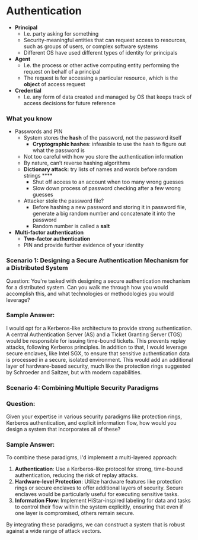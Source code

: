 # Authentication

- **Principal**
    - I.e. party asking for something
    - Security-meaningful entities that can request access to resources, such as groups of users, or complex software systems
    - Different OS have used different types of identity for principals
- **Agent**
    - I.e. the process or other active computing entity performing the request on behalf of a principal
    - The request is for accessing a particular resource, which is the **object** of access request
- **Credential**
    - I.e. any form of data created and managed by OS that keeps track of access decisions for future reference

### What you know

- Passwords and PIN
    - System stores the **hash** of the password, not the password itself
        - **Cryptographic hashes**: infeasible to use the hash to figure out what the password is
    - Not too careful with how you store the authentication information
    - By nature, can’t reverse hashing algorithms
    - **Dictionary attack:** try lists of names and words before random strings ****
        - Shut off access to an account when too many wrong guesses
        - Slow down process of password checking after a few wrong guesses
    - Attacker stole the password file?
        - Before hashing a new password and storing it in password file, generate a big random number and concatenate it into the password
        - Random number is called a **salt**
- **Multi-factor authentication**
    - **Two-factor authentication**
    - PIN and provide further evidence of your identity


### Scenario 1: Designing a Secure Authentication Mechanism for a Distributed System

Question:
You're tasked with designing a secure authentication mechanism for a distributed system. Can you walk me through how you would accomplish this, and what technologies or methodologies you would leverage?

### Sample Answer:

I would opt for a Kerberos-like architecture to provide strong authentication. A central Authentication Server (AS) and a Ticket Granting Server (TGS) would be responsible for issuing time-bound tickets. This prevents replay attacks, following Kerberos principles. In addition to that, I would leverage secure enclaves, like Intel SGX, to ensure that sensitive authentication data is processed in a secure, isolated environment. This would add an additional layer of hardware-based security, much like the protection rings suggested by Schroeder and Saltzer, but with modern capabilities.


### Scenario 4: Combining Multiple Security Paradigms

### Question:

Given your expertise in various security paradigms like protection rings, Kerberos authentication, and explicit information flow, how would you design a system that incorporates all of these?

### Sample Answer:

To combine these paradigms, I'd implement a multi-layered approach:

1. **Authentication**: Use a Kerberos-like protocol for strong, time-bound authentication, reducing the risk of replay attacks.
2. **Hardware-level Protection**: Utilize hardware features like protection rings or secure enclaves to offer additional layers of security. Secure enclaves would be particularly useful for executing sensitive tasks.
3. **Information Flow**: Implement HiStar-inspired labeling for data and tasks to control their flow within the system explicitly, ensuring that even if one layer is compromised, others remain secure.

By integrating these paradigms, we can construct a system that is robust against a wide range of attack vectors.